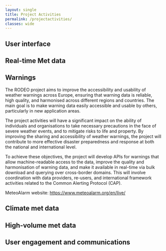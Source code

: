 ```yaml
---
layout: single
title: Project Activities
permalink: /projectactivities/
classes: wide
---
```




## User interface

## Real-time Met data

## Warnings
The RODEO project aims to improve the accessibility and usability of weather warnings across Europe, ensuring that warning data is reliable, high
quality, and harmonised across different regions and countries. The main goal is to make warning data easily accessible and usable by others, particularly in new
application areas.

The project activities will have a significant impact on the ability of individuals and organisations to take necessary precautions in the face of severe weather events,
and to mitigate risks to life and property. By improving the sharing and accessibility of weather warnings, the project will contribute to more effective disaster
preparedness and response at both the national and international level.

To achieve these objectives, the project will develop APIs for warnings that allow machine-readable access to the data, improve the quality and harmonisation of
warning data, and make it available in real-time via bulk download and querying over cross-border domains. This will involve coordination with data providers, re-users,
and international framework activities related to the Common Alerting Protocol (CAP).

MeteoAlarm website: https://www.meteoalarm.org/en/live/

## Climate met data

## High-volume met data

## User engagement and communications
